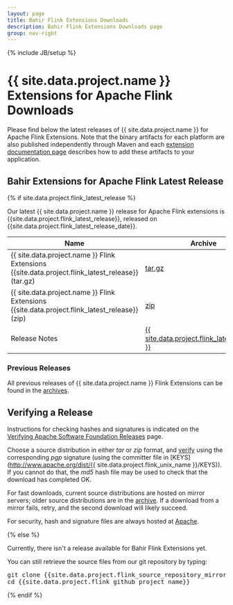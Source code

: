```yaml
---
layout: page
title: Bahir Flink Extensions Downloads
description: Bahir Flink Extensions Downloads page
group: nav-right
---
```

<!--
{% comment %}
Licensed to the Apache Software Foundation (ASF) under one or more
contributor license agreements.  See the NOTICE file distributed with
this work for additional information regarding copyright ownership.
The ASF licenses this file to you under the Apache License, Version 2.0
(the "License"); you may not use this file except in compliance with
the License.  You may obtain a copy of the License at

http://www.apache.org/licenses/LICENSE-2.0

Unless required by applicable law or agreed to in writing, software
distributed under the License is distributed on an "AS IS" BASIS,
WITHOUT WARRANTIES OR CONDITIONS OF ANY KIND, either express or implied.
See the License for the specific language governing permissions and
limitations under the License.
{% endcomment %}
-->

{% include JB/setup %}

# {{ site.data.project.name }} Extensions for Apache Flink Downloads

Please find below the latest releases of {{ site.data.project.name }} for Apache Flink Extensions. Note that the binary artifacts for each platform are also published independently through Maven and each [extension documentation page](/docs/flink/overview) describes how to add these artifacts to your application.

## Bahir Extensions for Apache Flink Latest Release

{% if site.data.project.flink_latest_release %}

Our latest {{ site.data.project.name }} release for Apache Flink extensions is {{site.data.project.flink_latest_release}}, released on {{site.data.project.flink_latest_release_date}}.

<table class="table table-hover sortable">
    <thead>
        <tr>
            <th><b>Name</b></th>
            <th><b>Archive</b></th>
            <th><b>MD5</b></th>
            <!--th><b>SHA-1</b></th-->
            <th><b>signature</b></th>
        </tr>
    </thead>
    <tbody>
        <tr>
            <td>{{ site.data.project.name }} Flink Extensions {{site.data.project.flink_latest_release}} (tar.gz)</td>
            <td><a href="{{site.data.project.flink_latest_release_location_mirror}}/{{site.data.project.flink_latest_release}}/apache-bahir-flink-{{site.data.project.flink_latest_release}}-src.tgz">tar.gz</a></td>
            <td><a href="{{site.data.project.flink_latest_release_location}}/{{site.data.project.flink_latest_release}}/apache-bahir-flink-{{site.data.project.flink_latest_release}}-src.tgz.md5">MD5</a></td>
            <!--td><a href="{{site.data.project.flink_latest_release_location}}/{{site.data.project.flink_latest_release}}/apache-bahir-flink-{{site.data.project.flink_latest_release}}-src.tgz.sha1">SHA-1</a></td-->
            <td><a href="{{site.data.project.flink_latest_release_location}}/{{site.data.project.flink_latest_release}}/apache-bahir-flink-{{site.data.project.flink_latest_release}}-src.tgz.asc">ASC</a></td>
        </tr>
        <tr>
            <td>{{ site.data.project.name }} Flink Extensions {{site.data.project.flink_latest_release}} (zip)</td>
            <td><a href="{{site.data.project.flink_latest_release_location_mirror}}/{{site.data.project.flink_latest_release}}/apache-bahir-flink-{{site.data.project.flink_latest_release}}-src.zip">zip</a></td>
            <td><a href="{{site.data.project.flink_latest_release_location}}/{{site.data.project.flink_latest_release}}/apache-bahir-flink-{{site.data.project.flink_latest_release}}-src.zip.md5">MD5</a></td>
            <!--td><a href="{{site.data.project.flink_latest_release_location}}/{{site.data.project.flink_latest_release}}/apache-bahir-flink-{{site.data.project.flink_latest_release}}-src.zip.sha1">SHA-1</a></td-->
            <td><a href="{{site.data.project.flink_latest_release_location}}/{{site.data.project.flink_latest_release}}/apache-bahir-flink-{{site.data.project.flink_latest_release}}-src.zip.asc">ASC</a></td>
        </tr>
        <tr>
            <td>Release Notes</td>
            <td><a href="/releases/flink/{{ site.data.project.flink_latest_release }}/release-notes">{{ site.data.project.flink_latest_release }}</a></td>
            <td></td>
            <!--td></td-->
            <td></td>
        </tr>
    </tbody>
</table>

### Previous Releases

All previous releases of {{ site.data.project.name }} Flink Extensions can be found in the [archives](http://archive.apache.org/dist/{{site.data.project.unix_name}}/{{site.data.project.flink_unix_name}}).

## Verifying a Release

Instructions for checking hashes and signatures is indicated on the [Verifying Apache Software Foundation Releases](http://www.apache.org/info/verification.html) page.

Choose a source distribution in either *tar* or *zip* format,
and [verify](http://www.apache.org/dyn/closer.cgi#verify)
using the corresponding *pgp* signature (using the committer file in
[KEYS](http://www.apache.org/dist/{{ site.data.project.flink_unix_name }}/KEYS)).
If you cannot do that, the *md5* hash file may be used to check that the
download has completed OK.

For fast downloads, current source distributions are hosted on mirror servers;
older source distributions are in the
[archive](http://archive.apache.org/dist/{{site.data.project.unix_name}}/{{site.data.project.flink_unix_name}}).
If a download from a mirror fails, retry, and the second download will likely
succeed.

For security, hash and signature files are always hosted at
[Apache](https://www.apache.org/dist).

{% else %}

Currently, there isn't a release available for Bahir Flink Extensions yet.

You can still retrieve the source files from our git repository by typing:

<pre>
git clone {{site.data.project.flink_source_repository_mirror}}
cd {{site.data.project.flink_github_project_name}}
</pre>

{% endif %}
